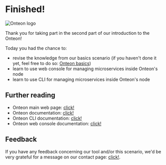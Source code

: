# Finished!

![Onteon logo](https://onteon.com/images/onteon-logo.svg)

Thank you for taking part in the second part of our introduction to the Onteon!

Today you had the chance to:
- revise the knowledge from our basics scenario (if you haven't done it yet, feel free to do so: [Onteon basics](https://katacoda.com/onteon/scenarios/01-basics))
- learn to use web console for managing microservices inside Onteon's node
- learn to use CLI for managing microservices inside Onteon's node

## Further reading

- Onteon main web page: [click!](https://onteon.com/)
- Onteon documentation: [click!](https://jlupin.io/documentation/jlupin-platform-161)
- Onteon CLI documentation: [click!](https://jlupin.io/documentation/jlupin-cli-console-161)
- Onteon web console documentation: [click!](https://jlupin.io/documentation/jlupin-web-console-161)

## Feedback

If you have any feedback concerning our tool and/or this scenario, we'd be very grateful for a message on our contact page: [click!](https://onteon.com/).
